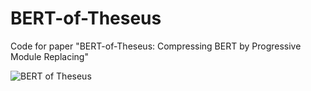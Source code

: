 # BERT-of-Theseus
Code for paper "BERT-of-Theseus: Compressing BERT by Progressive Module Replacing"

![BERT of Theseus](https://github.com/JetRunner/BERT-of-Theseus/blob/master/bert-of-theseus.png?raw=true)
